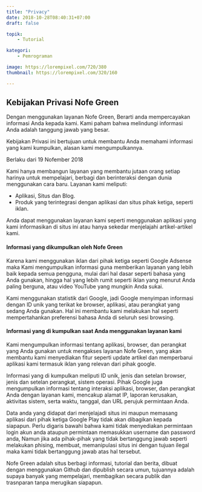 ```yaml
---
title: "Privacy"
date: 2018-10-28T08:40:31+07:00
draft: false

topik:
    - Tutorial

kategori:
    - Pemrograman

image: https://lorempixel.com/720/380
thumbnail: https://lorempixel.com/320/160

---
```


 ## Kebijakan Privasi Nofe Green

 Dengan menggunakan layanan Nofe Green, Berarti anda mempercayakan informasi Anda kepada kami. Kami paham bahwa melindungi informasi Anda adalah tanggung jawab yang besar.

Kebijakan Privasi ini bertujuan untuk membantu Anda memahami informasi yang kami kumpulkan, alasan kami mengumpulkannya.

Berlaku dari 19 Nofember 2018

Kami hanya membangun layanan yang membantu jutaan orang setiap harinya untuk mempelajari, berbagi dan berinteraksi dengan dunia menggunakan cara baru. Layanan kami meliputi:

* Aplikasi, Situs dan Blog.
* Produk yang terintegrasi dengan aplikasi dan situs pihak ketiga, seperti iklan.

Anda dapat menggunakan layanan kami seperti menggunakan aplikasi yang kami informasikan di situs ini atau hanya sekedar menjelajahi artikel-artikel kami.

<h4>Informasi yang dikumpulkan oleh Nofe Green</h4>

Karena kami menggunakan iklan dari pihak ketiga seperti Google Adsense maka Kami mengumpulkan informasi guna memberikan layanan yang lebih baik kepada semua pengguna, mulai dari hal dasar seperti bahasa yang Anda gunakan, hingga hal yang lebih rumit seperti iklan yang menurut Anda paling berguna, atau video YouTube yang mungkin Anda sukai.

Kami menggunakan statistik dari Google, jadi Google menyimpan informasi dengan ID unik yang terikat ke browser, aplikasi, atau perangkat yang sedang Anda gunakan. Hal ini membantu kami melakukan hal seperti mempertahankan preferensi bahasa Anda di seluruh sesi browsing.

<h4>Informasi yang di kumpulkan saat Anda menggunakan layanan kami</h4>

Kami mengumpulkan informasi tentang aplikasi, browser, dan perangkat yang Anda gunakan untuk mengakses layanan Nofe Green, yang akan membantu kami menyediakan fitur seperti update artikel dan memperbarui aplikasi kami termasuk iklan yang relevan dari pihak google.

Informasi yang di kumpulkan meliputi ID unik, jenis dan setelan browser, jenis dan setelan perangkat, sistem operasi. Pihak Google juga mengumpulkan informasi tentang interaksi aplikasi, browser, dan perangkat Anda dengan layanan kami, mencakup alamat IP, laporan kerusakan, aktivitas sistem, serta waktu, tanggal, dan URL perujuk permintaan Anda.

Data anda yang didapat dari menjelajadi situs ini maupun memasang aplikasi dari pihak ketiga Google Play tidak akan dibagikan kepada siapapun. Perlu digaris bawahi bahwa kami tidak menyediakan permintaan login akun anda ataupun permintaan memasukkan username dan password anda, Namun jika ada pihak-pihak yang tidak bertanggung jawab seperti melakukan phising, membuat, memanipulasi situs ini dengan tujuan ilegal maka kami tidak bertanggung jawab atas hal tersebut.

Nofe Green adalah situs berbagi informasi, tutorial dan berita, dibuat dengan menggunakan Github dan dipublish secara umun, tujuannya adalah supaya banyak yang mempelajari, membagikan secara publik dan trasnparan tanpa merugikan siapapun.
